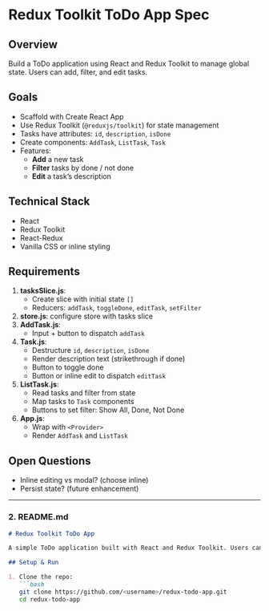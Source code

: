 # Redux Toolkit ToDo App Spec

## Overview
Build a ToDo application using React and Redux Toolkit to manage global state. Users can add, filter, and edit tasks.

## Goals
- Scaffold with Create React App
- Use Redux Toolkit (`@reduxjs/toolkit`) for state management
- Tasks have attributes: `id`, `description`, `isDone`
- Create components: `AddTask`, `ListTask`, `Task`
- Features:
  - **Add** a new task
  - **Filter** tasks by done / not done
  - **Edit** a task’s description

## Technical Stack
- React
- Redux Toolkit
- React-Redux
- Vanilla CSS or inline styling

## Requirements
1. **tasksSlice.js**:
   - Create slice with initial state `[]`
   - Reducers: `addTask`, `toggleDone`, `editTask`, `setFilter`
2. **store.js**: configure store with tasks slice
3. **AddTask.js**:
   - Input + button to dispatch `addTask`
4. **Task.js**:
   - Destructure `id`, `description`, `isDone`
   - Render description text (strikethrough if done)
   - Button to toggle done
   - Button or inline edit to dispatch `editTask`
5. **ListTask.js**:
   - Read tasks and filter from state
   - Map tasks to `Task` components
   - Buttons to set filter: Show All, Done, Not Done
6. **App.js**:
   - Wrap with `<Provider>`
   - Render `AddTask` and `ListTask`

## Open Questions
- Inline editing vs modal? (choose inline)
- Persist state? (future enhancement)
``` ```

---

### 2. README.md
```markdown
# Redux Toolkit ToDo App

A simple ToDo application built with React and Redux Toolkit. Users can add, filter, and edit tasks.

## Setup & Run

1. Clone the repo:
   ```bash
   git clone https://github.com/<username>/redux-todo-app.git
   cd redux-todo-app

